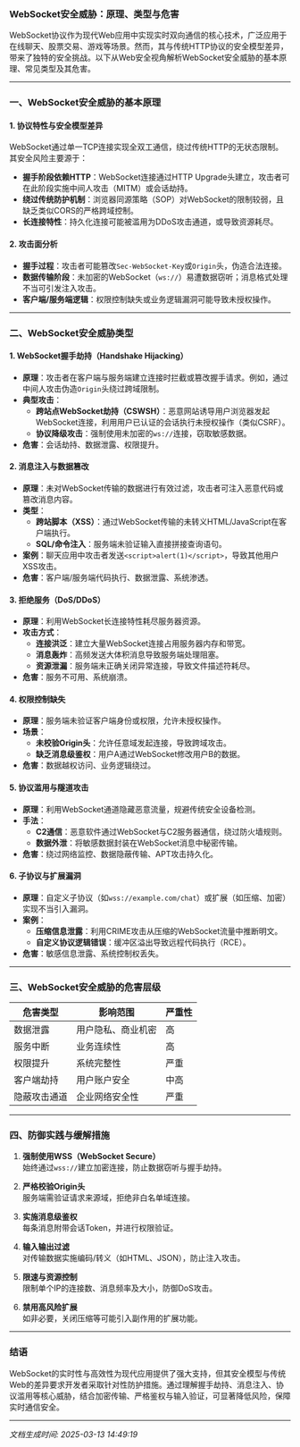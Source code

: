 

### WebSocket安全威胁：原理、类型与危害

WebSocket协议作为现代Web应用中实现实时双向通信的核心技术，广泛应用于在线聊天、股票交易、游戏等场景。然而，其与传统HTTP协议的安全模型差异，带来了独特的安全挑战。以下从Web安全视角解析WebSocket安全威胁的基本原理、常见类型及其危害。

---

### 一、WebSocket安全威胁的基本原理

#### 1. 协议特性与安全模型差异
WebSocket通过单一TCP连接实现全双工通信，绕过传统HTTP的无状态限制。其安全风险主要源于：
- **握手阶段依赖HTTP**：WebSocket连接通过HTTP Upgrade头建立，攻击者可在此阶段实施中间人攻击（MITM）或会话劫持。
- **绕过传统防护机制**：浏览器同源策略（SOP）对WebSocket的限制较弱，且缺乏类似CORS的严格跨域控制。
- **长连接特性**：持久化连接可能被滥用为DDoS攻击通道，或导致资源耗尽。

#### 2. 攻击面分析
- **握手过程**：攻击者可能篡改`Sec-WebSocket-Key`或`Origin`头，伪造合法连接。
- **数据传输阶段**：未加密的WebSocket（`ws://`）易遭数据窃听；消息格式处理不当可引发注入攻击。
- **客户端/服务端逻辑**：权限控制缺失或业务逻辑漏洞可能导致未授权操作。

---

### 二、WebSocket安全威胁类型

#### 1. WebSocket握手劫持（Handshake Hijacking）
- **原理**：攻击者在客户端与服务端建立连接时拦截或篡改握手请求。例如，通过中间人攻击伪造`Origin`头绕过跨域限制。
- **典型攻击**：
  - **跨站点WebSocket劫持（CSWSH）**：恶意网站诱导用户浏览器发起WebSocket连接，利用用户已认证的会话执行未授权操作（类似CSRF）。
  - **协议降级攻击**：强制使用未加密的`ws://`连接，窃取敏感数据。
- **危害**：会话劫持、数据泄露、权限提升。

#### 2. 消息注入与数据篡改
- **原理**：未对WebSocket传输的数据进行有效过滤，攻击者可注入恶意代码或篡改消息内容。
- **类型**：
  - **跨站脚本（XSS）**：通过WebSocket传输的未转义HTML/JavaScript在客户端执行。
  - **SQL/命令注入**：服务端未验证输入直接拼接查询语句。
- **案例**：聊天应用中攻击者发送`<script>alert(1)</script>`，导致其他用户XSS攻击。
- **危害**：客户端/服务端代码执行、数据泄露、系统渗透。

#### 3. 拒绝服务（DoS/DDoS）
- **原理**：利用WebSocket长连接特性耗尽服务器资源。
- **攻击方式**：
  - **连接洪泛**：建立大量WebSocket连接占用服务器内存和带宽。
  - **消息轰炸**：高频发送大体积消息导致服务端处理阻塞。
  - **资源泄漏**：服务端未正确关闭异常连接，导致文件描述符耗尽。
- **危害**：服务不可用、系统崩溃。

#### 4. 权限控制缺失
- **原理**：服务端未验证客户端身份或权限，允许未授权操作。
- **场景**：
  - **未校验Origin头**：允许任意域发起连接，导致跨域攻击。
  - **缺乏消息级鉴权**：用户A通过WebSocket修改用户B的数据。
- **危害**：数据越权访问、业务逻辑绕过。

#### 5. 协议滥用与隧道攻击
- **原理**：利用WebSocket通道隐藏恶意流量，规避传统安全设备检测。
- **手法**：
  - **C2通信**：恶意软件通过WebSocket与C2服务器通信，绕过防火墙规则。
  - **数据外泄**：将敏感数据封装在WebSocket消息中秘密传输。
- **危害**：绕过网络监控、数据隐蔽传输、APT攻击持久化。

#### 6. 子协议与扩展漏洞
- **原理**：自定义子协议（如`wss://example.com/chat`）或扩展（如压缩、加密）实现不当引入漏洞。
- **案例**：
  - **压缩信息泄露**：利用CRIME攻击从压缩的WebSocket流量中推断明文。
  - **自定义协议逻辑错误**：缓冲区溢出导致远程代码执行（RCE）。
- **危害**：敏感信息泄露、系统控制权丢失。

---

### 三、WebSocket安全威胁的危害层级

| **危害类型**       | **影响范围**         | **严重性** |
|--------------------|----------------------|------------|
| 数据泄露           | 用户隐私、商业机密   | 高         |
| 服务中断           | 业务连续性           | 高         |
| 权限提升           | 系统完整性           | 严重       |
| 客户端劫持         | 用户账户安全         | 中高       |
| 隐蔽攻击通道       | 企业网络安全性       | 严重       |

---

### 四、防御实践与缓解措施

1. **强制使用WSS（WebSocket Secure）**  
   始终通过`wss://`建立加密连接，防止数据窃听与握手劫持。

2. **严格校验Origin头**  
   服务端需验证请求来源域，拒绝非白名单域连接。

3. **实施消息级鉴权**  
   每条消息附带会话Token，并进行权限验证。

4. **输入输出过滤**  
   对传输数据实施编码/转义（如HTML、JSON），防止注入攻击。

5. **限速与资源控制**  
   限制单个IP的连接数、消息频率及大小，防御DoS攻击。

6. **禁用高风险扩展**  
   如非必要，关闭压缩等可能引入副作用的扩展功能。

---

### 结语

WebSocket的实时性与高效性为现代应用提供了强大支持，但其安全模型与传统Web的差异要求开发者采取针对性防护措施。通过理解握手劫持、消息注入、协议滥用等核心威胁，结合加密传输、严格鉴权与输入验证，可显著降低风险，保障实时通信安全。

---

*文档生成时间: 2025-03-13 14:49:19*












